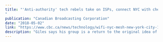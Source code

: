 ```yaml
---
title: "'Anti-authority' tech rebels take on ISPs, connect NYC with cheap Wi-Fi
"
publication: "Canadian Broadcasting Corporation"
date: "2018-05-02"
link: "https://www.cbc.ca/news/technology/wifi-nyc-mesh-new-york-city-1.4617106"
description: "Giles says his group is a return to the original idea of what the internet was supposed to be, free and accessible to all."
---
```

